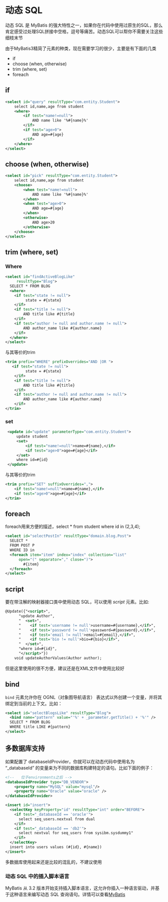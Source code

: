# 动态 SQL

动态 SQL 是 MyBatis 的强大特性之一，如果你在代码中使用过原生的SQL，那么肯定感受过处理SQL拼接中空格，逗号等痛苦。动态SQL可以帮你不需要关注这些细枝末节

由于MyBatis3精简了元素的种类，现在需要学习的很少，主要是有下面的几类

- if
- choose (when, otherwise)
- trim (where, set)
- foreach

## if

```xml
<select id="query" resultType="com.entity.Student">
    select id,name,age from student
    <where>
        <if test="name!=null">
            AND name like '%#{name}%'
        </if>
        <if test="age>0">
            AND age=#{age}
        </if>
    </where>
</select>
```

## choose (when, otherwise)

```xml
<select id="pick" resultType="com.entity.Student">
    select id,name,age from student
    <choose>
        <when test="name!=null">
            AND name like '%#{name}%'
        </when>
        <when test="age>0">
            AND age=#{age}
        </when>
        <otherwise>
            AND age>20
        </otherwise>
    </choose>
</select>
```



## trim (where, set)

### Where

```xml
<select id="findActiveBlogLike"
     resultType="Blog">
  SELECT * FROM BLOG
  <where>
    <if test="state != null">
         state = #{state}
    </if>
    <if test="title != null">
        AND title like #{title}
    </if>
    <if test="author != null and author.name != null">
        AND author_name like #{author.name}
    </if>
  </where>
</select>
```

与其等价的trim

```xml
<trim prefix="WHERE" prefixOverrides="AND |OR ">
   <if test="state != null">
         state = #{state}
    </if>
    <if test="title != null">
        AND title like #{title}
    </if>
    <if test="author != null and author.name != null">
        AND author_name like #{author.name}
    </if>
</trim>
```

### set

```xml
 <update id="update" parameterType="com.entity.Student">
     update student
     <set>
         <if test="name!=null">name=#{name},</if>
         <if test="age>0">age=#{age}</if>
     </set>
     where id=#{id}
 </update>
```

与其等价的trim
```xml
<trim prefix="SET" suffixOverrides=",">
    <if test="name!=null">name=#{name},</if>
    <if test="age>0">age=#{age}</if>
</trim>
```

## foreach

foreach用来方便的描述，select * from student where id in (2,3,4);

```xml
<select id="selectPostIn" resultType="domain.blog.Post">
  SELECT *
  FROM POST P
  WHERE ID in
  <foreach item="item" index="index" collection="list"
      open="(" separator="," close=")">
        #{item}
  </foreach>
</select>
```

## script

要在带注解的映射器接口类中使用动态 SQL，可以使用 *script* 元素。比如:

```xml
@Update({"<script>",
      "update Author",
      "  <set>",
      "    <if test='username != null'>username=#{username},</if>",
      "    <if test='password != null'>password=#{password},</if>",
      "    <if test='email != null'>email=#{email},</if>",
      "    <if test='bio != null'>bio=#{bio}</if>",
      "  </set>",
      "where id=#{id}",
      "</script>"})
    void updateAuthorValues(Author author);
```

但是这里使用的很不方便，建议还是在XML文件中使用比较好

## bind

`bind` 元素允许你在 OGNL（对象图导航语言） 表达式以外创建一个变量，并将其绑定到当前的上下文。比如：

```xml
<select id="selectBlogsLike" resultType="Blog">
  <bind name="pattern" value="'%' + _parameter.getTitle() + '%'" />
  SELECT * FROM BLOG
  WHERE title LIKE #{pattern}
</select>
```

## 多数据库支持

如果配置了 databaseIdProvider，你就可以在动态代码中使用名为 “_databaseId” 的变量来为不同的数据库构建特定的语句。比如下面的例子：

```xml
<!--   位于environments之后 -->
<databaseIdProvider type="DB_VENDOR">
    <property name="MySQL" value="mysql"/>
    <property name="Oracle" value="oracle" />
</databaseIdProvider>
```

```xml
<insert id="insert">
  <selectKey keyProperty="id" resultType="int" order="BEFORE">
    <if test="_databaseId == 'oracle'">
      select seq_users.nextval from dual
    </if>
    <if test="_databaseId == 'db2'">
      select nextval for seq_users from sysibm.sysdummy1"
    </if>
  </selectKey>
  insert into users values (#{id}, #{name})
</insert>
```

多数据库使用起来还是比较的混乱的，不建议使用

### 动态 SQL 中的插入脚本语言

MyBatis 从 3.2 版本开始支持插入脚本语言，这允许你插入一种语言驱动，并基于这种语言来编写动态 SQL 查询语句。详情可以查看[MyBatis](https://mybatis.org/mybatis-3/zh/dynamic-sql.html)